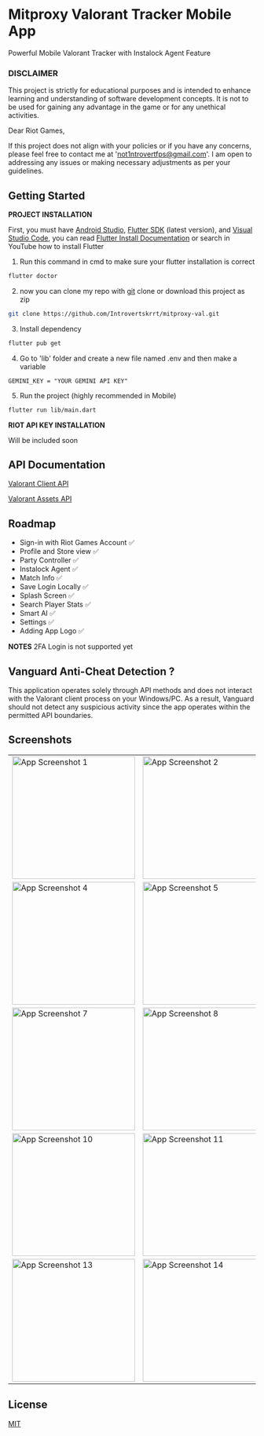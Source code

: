 
# Mitproxy Valorant Tracker Mobile App

Powerful Mobile Valorant Tracker with Instalock Agent Feature

### DISCLAIMER
This project is strictly for educational purposes and is intended to enhance learning and understanding of software development concepts. It is not to be used for gaining any advantage in the game or for any unethical activities.


Dear Riot Games,

If this project does not align with your policies or if you have any concerns, please feel free to contact me at 'not1ntrovertfps@gmail.com'. I am open to addressing any issues or making necessary adjustments as per your guidelines.
## Getting Started

**PROJECT INSTALLATION**

First, you must have [Android Studio](https://developer.android.com/studio), [Flutter SDK](https://docs.flutter.dev/release/archive?tab=windows) (latest version), and [Visual Studio Code](https://code.visualstudio.com/download), you can read [Flutter Install Documentation](https://flutter-ko.dev/get-started/install) or search in YouTube how to install Flutter

1. Run this command in cmd to make sure your flutter installation is correct
```bash
flutter doctor
```
2. now you can clone my repo with [git](https://git-scm.com/downloads) clone or download this project as zip
```bash
git clone https://github.com/Introvertskrrt/mitproxy-val.git
```
3. Install dependency
```bash
flutter pub get
```
4. Go to 'lib' folder and create a new file named .env and then make a variable
```
GEMINI_KEY = "YOUR GEMINI API KEY"
```
5. Run the project (highly recommended in Mobile)
```bash
flutter run lib/main.dart
```

**RIOT API KEY INSTALLATION**


Will be included soon

## API Documentation

[Valorant Client API](https://valapidocs.techchrism.me/)

[Valorant Assets API](https://valorant-api.com/)

## Roadmap

- Sign-in with Riot Games Account ✅
- Profile and Store view ✅
- Party Controller ✅
- Instalock Agent ✅
- Match Info ✅
- Save Login Locally ✅
- Splash Screen ✅
- Search Player Stats ✅
- Smart AI ✅
- Settings ✅
- Adding App Logo ✅


**NOTES** 2FA Login is not supported yet


## Vanguard Anti-Cheat Detection ?
This application operates solely through API methods and does not interact with the Valorant client process on your Windows/PC. As a result, Vanguard should not detect any suspicious activity since the app operates within the permitted API boundaries.
## Screenshots

<table>
  <tr>
    <td><img src="https://i.imgur.com/rh7UHDY.png" alt="App Screenshot 1" width="250"/></td>
    <td><img src="https://i.imgur.com/ldIBiSn.png" alt="App Screenshot 2" width="250"/></td>
    <td><img src="https://i.imgur.com/dauqyAK.png" alt="App Screenshot 3" width="250"/></td>
  </tr>
  <tr>
    <td><img src="https://i.imgur.com/rh7UHDY.png" alt="App Screenshot 4" width="250"/></td>
    <td><img src="https://i.imgur.com/ePGI1AF.png" alt="App Screenshot 5" width="250"/></td>
    <td><img src="https://i.imgur.com/hlvSMBM.png" alt="App Screenshot 6" width="250"/></td>
  </tr>
  <tr>
    <td><img src="https://i.imgur.com/YgjOkE5.png" alt="App Screenshot 7" width="250"/></td>
    <td><img src="https://i.imgur.com/6UH5cBj.png" alt="App Screenshot 8" width="250"/></td>
    <td><img src="https://i.imgur.com/CXNrm8h.png" alt="App Screenshot 9" width="250"/></td>
  </tr>
  <tr>
    <td><img src="https://i.imgur.com/Zgim35W.png" alt="App Screenshot 10" width="250"/></td>
    <td><img src="https://i.imgur.com/qvaJ7ai.png" alt="App Screenshot 11" width="250"/></td>
    <td><img src="https://i.imgur.com/1ebIeIl.png" alt="App Screenshot 12" width="250"/></td>
  </tr>
  <tr>
    <td><img src="https://i.imgur.com/zLR0Thl.png" alt="App Screenshot 13" width="250"/></td>
    <td><img src="https://i.imgur.com/UCNVCGN.png" alt="App Screenshot 14" width="250"/></td>
  </tr>
</table>




## License

[MIT](https://choosealicense.com/licenses/mit/)

